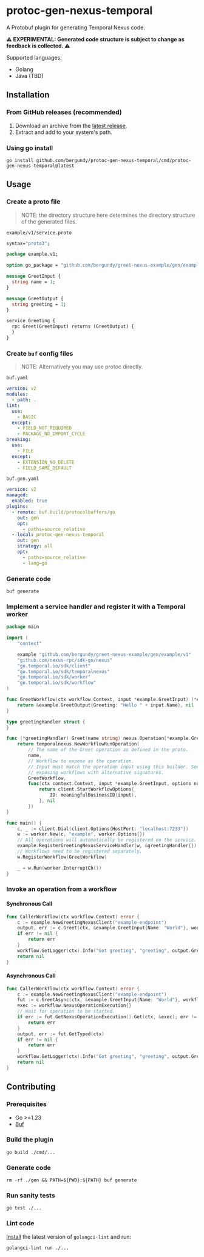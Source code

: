 # protoc-gen-nexus-temporal

A Protobuf plugin for generating Temporal Nexus code.

**⚠️ EXPERIMENTAL: Generated code structure is subject to change as feedback is collected. ⚠️**

Supported languages:

- Golang
- Java (TBD)

## Installation

### From GitHub releases (recommended)

1. Download an archive from the [latest release](https://github.com/bergundy/protoc-gen-nexus-temporal/releases/latest).
2. Extract and add to your system's path.

### Using go install

```
go install github.com/bergundy/protoc-gen-nexus-temporal/cmd/protoc-gen-nexus-temporal@latest
```

## Usage

### Create a proto file

> NOTE: the directory structure here determines the directory structure of the generated files.

`example/v1/service.proto`

```protobuf
syntax="proto3";

package example.v1;

option go_package = "github.com/bergundy/greet-nexus-example/gen/example/v1;example";

message GreetInput {
  string name = 1;
}

message GreetOutput {
  string greeting = 1;
}

service Greeting {
  rpc Greet(GreetInput) returns (GreetOutput) {
  }
}
```

### Create `buf` config files

> NOTE: Alternatively you may use protoc directly.

`buf.yaml`

```yaml
version: v2
modules:
  - path: .
lint:
  use:
    - BASIC
  except:
    - FIELD_NOT_REQUIRED
    - PACKAGE_NO_IMPORT_CYCLE
breaking:
  use:
    - FILE
  except:
    - EXTENSION_NO_DELETE
    - FIELD_SAME_DEFAULT
```

`buf.gen.yaml`

```yaml
version: v2
managed:
  enabled: true
plugins:
  - remote: buf.build/protocolbuffers/go
    out: gen
    opt:
      - paths=source_relative
  - local: protoc-gen-nexus-temporal
    out: gen
    strategy: all
    opt:
      - paths=source_relative
      - lang=go
```

### Generate code 

```
buf generate
```

### Implement a service handler and register it with a Temporal worker

```go
package main

import (
	"context"

	example "github.com/bergundy/greet-nexus-example/gen/example/v1"
	"github.com/nexus-rpc/sdk-go/nexus"
	"go.temporal.io/sdk/client"
	"go.temporal.io/sdk/temporalnexus"
	"go.temporal.io/sdk/worker"
	"go.temporal.io/sdk/workflow"
)

func GreetWorkflow(ctx workflow.Context, input *example.GreetInput) (*example.GreetOutput, error) {
	return &example.GreetOutput{Greeting: "Hello " + input.Name}, nil
}

type greetingHandler struct {
}

func (*greetingHandler) Greet(name string) nexus.Operation[*example.GreetInput, *example.GreetOutput] {
	return temporalnexus.NewWorkflowRunOperation(
		// The name of the Greet operation as defined in the proto.
		name,
		// Workflow to expose as the operation.
		// Input must match the operation input using this builder. See `NewWorkflowRunOperationWithOptions` for
		// exposing workflows with alternative signatures.
		GreetWorkflow,
		func(ctx context.Context, input *example.GreetInput, options nexus.StartOperationOptions) (client.StartWorkflowOptions, error) {
			return client.StartWorkflowOptions{
				ID: meaningfulBusinessID(input),
			}, nil
		})
}

func main() {
	c, _ := client.Dial(client.Options{HostPort: "localhost:7233"})
	w := worker.New(c, "example", worker.Options{})
	// All operations will automatically be registered on the service.
	example.RegisterGreetingNexusServiceHandler(w, &greetingHandler{})
	// Workflows need to be registered separately.
	w.RegisterWorkflow(GreetWorkflow)

	_ = w.Run(worker.InterruptCh())
}
```

### Invoke an operation from a workflow

#### Synchronous Call

```go
func CallerWorkflow(ctx workflow.Context) error {
	c := example.NewGreetingNexusClient("example-endpoint")
	output, err := c.Greet(ctx, &example.GreetInput{Name: "World"}, workflow.NexusOperationOptions{})
	if err != nil {
		return err
	}
	workflow.GetLogger(ctx).Info("Got greeting", "greeting", output.Greeting)
	return nil
}
```

#### Asynchronous Call

```go
func CallerWorkflow(ctx workflow.Context) error {
	c := example.NewGreetingNexusClient("example-endpoint")
	fut := c.GreetAsync(ctx, &example.GreetInput{Name: "World"}, workflow.NexusOperationOptions{})
	exec := workflow.NexusOperationExecution{}
	// Wait for operation to be started.
	if err := fut.GetNexusOperationExecution().Get(ctx, &exec); err != nil {
		return err
	}
	output, err := fut.GetTyped(ctx)
	if err != nil {
		return err
	}
	workflow.GetLogger(ctx).Info("Got greeting", "greeting", output.Greeting)
	return nil
}
```

## Contributing

### Prerequisites

- Go >=1.23
- [Buf](https://buf.build/docs/installation/)

### Build the plugin

```
go build ./cmd/...
```

### Generate code

```
rm -rf ./gen && PATH=${PWD}:${PATH} buf generate
```

### Run sanity tests

```
go test ./...
```

### Lint code

[Install](https://golangci-lint.run/welcome/install/) the latest version of `golangci-lint` and run:

```
golangci-lint run ./...
```
